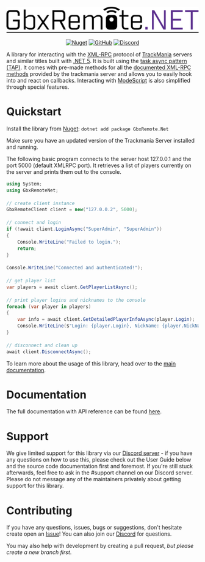 ![GbxRemote.NET](logo.png)
<div align="center">
    
[![Nuget](https://img.shields.io/nuget/v/GbxRemote.NET?style=flat-square)](https://www.nuget.org/packages/GbxRemote.Net)
[![GitHub](https://img.shields.io/github/license/EvoTM/GbxRemote.NET?style=flat-square)](./LICENSE)
[![Discord](https://img.shields.io/discord/384138149686935562?label=Discord&style=flat-square)](https://discord.gg/EvoTM)
    
</div>

A library for interacting with the [XML-RPC](http://xmlrpc.com/) protocol of [TrackMania](https://www.trackmania.com/) servers and similar titles built with [.NET 5](https://dotnet.microsoft.com/download). It is built using the [task async pattern (TAP)](https://docs.microsoft.com/en-us/dotnet/standard/asynchronous-programming-patterns/task-based-asynchronous-pattern-tap). It comes with pre-made methods for all the [documented XML-RPC methods](https://wiki.trackmania.io/en/dedicated-server/XML-RPC/Methods) provided by the trackmania server and allows you to easily hook into and react on callbacks. Interacting with [ModeScript](https://wiki.trackmania.io/en/dedicated-server/XML-RPC/Modescript-documentation) is also simplified through special features.

# Quickstart
Install the library from [Nuget](https://www.nuget.org/packages/GbxRemote.Net): `dotnet add package GbxRemote.Net`

Make sure you have an updated version of the Trackmania Server installed and running.

The following basic program connects to the server host 127.0.0.1 and the port 5000 (default XMLRPC port). It retrieves a list of players currently on the server and prints them out to the console.
```cs
using System;
using GbxRemoteNet;

// create client instance
GbxRemoteClient client = new("127.0.0.2", 5000);

// connect and login
if (!await client.LoginAsync("SuperAdmin", "SuperAdmin"))
{
    Console.WriteLine("Failed to login.");
    return;
}

Console.WriteLine("Connected and authenticated!");

// get player list
var players = await client.GetPlayerListAsync();

// print player logins and nicknames to the console
foreach (var player in players)
{
    var info = await client.GetDetailedPlayerInfoAsync(player.Login);
    Console.WriteLine($"Login: {player.Login}, NickName: {player.NickName}");
}

// disconnect and clean up
await client.DisconnectAsync();
```

To learn more about the usage of this library, head over to the [main documentation](https://docs.evotm.com/).

# Documentation
The full documentation with API reference can be found [here](https://docs.evotm.com/).

# Support
We give limited support for this library via our [Discord server](https://discord.gg/evotm) - if you have any questions on how to use this, please check out the User Guide below and the source code documentation first and foremost. If you're still stuck afterwards, feel free to ask in the #support channel on our Discord server.
Please do not message any of the maintainers privately about getting support for this library.

# Contributing
If you have any questions, issues, bugs or suggestions, don't hesitate create open an [Issue](https://github.com/EvoTM/GbxRemote.Net/issues/new)! You can also join our [Discord](https://discord.gg/4PKKesS) for questions.

You may also help with development by creating a pull request, _but please create a new branch first_.
